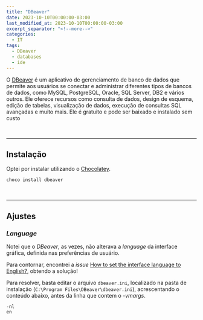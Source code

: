 ```yaml
---
title: "DBeaver"
date: 2023-10-10T00:00:00-03:00
last_modified_at: 2023-10-10T00:00:00-03:00
excerpt_separator: "<!--more-->"
categories:
  - IT
tags:
  - DBeaver
  - databases
  - ide
---
```


O [DBeaver](https://dbeaver.io/) é um aplicativo de gerenciamento de banco de dados que permite aos usuários se conectar e administrar diferentes tipos de bancos de dados, como MySQL, PostgreSQL, Oracle, SQL Server, DB2 e vários outros. Ele oferece recursos como consulta de dados, design de esquema, edição de tabelas, visualização de dados, execução de consultas SQL avançadas e muito mais. Ele é gratuito e pode ser baixado e instalado sem custo

<br>

---

## Instalação

Optei por instalar utilizando o [Chocolatey](https://community.chocolatey.org/packages/dbeaver).

```powershell
choco install dbeaver
```

<br>

---

## Ajustes

### _Language_

Notei que o _DBeaver_, as vezes, não alterava a _language_ da interface gráfica, definida nas preferências de usuário.

Para contornar, encontrei a _issue_ [How to set the interface language to English?](https://github.com/dbeaver/dbeaver/issues/2838), obtendo a solução!

Para resolver, basta editar o arquivo `dbeaver.ini`, localizado na pasta de instalação (`C:\Program Files\DBeaver\dbeaver.ini`), acrescentando o conteúdo abaixo, antes da linha que contem o _-vmargs_.

```
-nl
en
```
